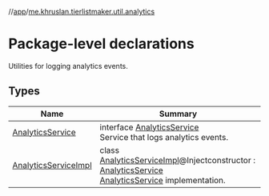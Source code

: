 //[app](../../index.md)/[me.khruslan.tierlistmaker.util.analytics](index.md)

# Package-level declarations

Utilities for logging analytics events.

## Types

| Name | Summary |
|---|---|
| [AnalyticsService](-analytics-service/index.md) | interface [AnalyticsService](-analytics-service/index.md)<br>Service that logs analytics events. |
| [AnalyticsServiceImpl](-analytics-service-impl/index.md) | class [AnalyticsServiceImpl](-analytics-service-impl/index.md)@Injectconstructor : [AnalyticsService](-analytics-service/index.md)<br>[AnalyticsService](-analytics-service/index.md) implementation. |

